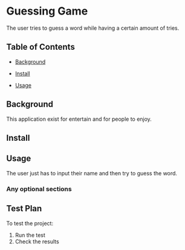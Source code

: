 # Guessing Game

The user tries to guess a word while having a certain amount of tries.  

## Table of Contents

- [Background](#background)

- [Install](#install)

- [Usage](#usage)

## Background

This application exist for entertain and for people to enjoy.  

## Install



## Usage

The user just has to input their name and then try to guess the word. 

### Any optional sections

## Test Plan

To test the project:

1.  Run the test
2.  Check the results
